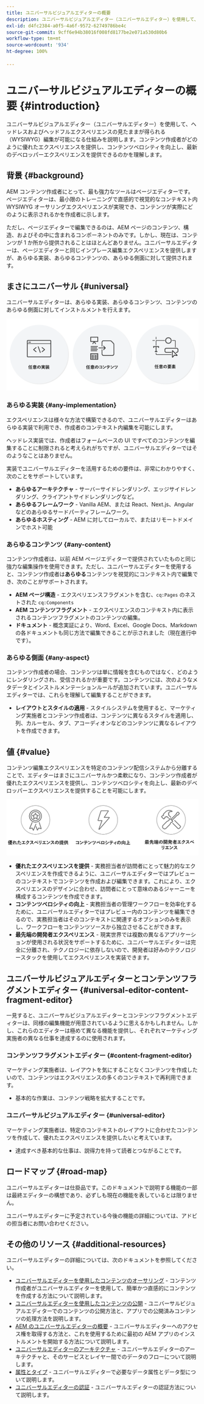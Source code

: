 ```yaml
---
title: ユニバーサルビジュアルエディターの概要
description: ユニバーサルビジュアルエディター（ユニバーサルエディター）を使用して、ヘッドレスおよびヘッドフルエクスペリエンスの見たままが得られる（WYSIWYG）編集が可能になる仕組みを説明します。コンテンツ作成者がどのように優れたエクスペリエンスを提供し、コンテンツベロシティを向上し、最新のデベロッパーエクスペリエンスを提供できるのかを理解します。
exl-id: d4fc2384-a0f5-4a6f-9572-62749786be4c
source-git-commit: 9cff6e94b38016f008fd8177be2e071a530d80b6
workflow-type: tm+mt
source-wordcount: '934'
ht-degree: 100%

---
```


# ユニバーサルビジュアルエディターの概要 {#introduction}

ユニバーサルビジュアルエディター（ユニバーサルエディター）を使用して、ヘッドレスおよびヘッドフルエクスペリエンスの見たままが得られる（WYSIWYG）編集が可能になる仕組みを説明します。コンテンツ作成者がどのように優れたエクスペリエンスを提供し、コンテンツベロシティを向上し、最新のデベロッパーエクスペリエンスを提供できるのかを理解します。

## 背景 {#background}

AEM コンテンツ作成者にとって、最も強力なツールはページエディターです。ページエディターは、最小限のトレーニングで直感的で視覚的なコンテキスト内 WYSIWYG オーサリングエクスペリエンスが実現でき、コンテンツが実際にどのように表示されるかを作成者に示します。

ただし、ページエディターで編集できるのは、AEM ページのコンテンツ、構造、およびその中に含まれるコンポーネントのみです。しかし、現在は、コンテンツが 1 か所から提供されることはほとんどありません。ユニバーサルエディターは、ページエディターと同じインプレース編集エクスペリエンスを提供しますが、あらゆる実装、あらゆるコンテンツの、あらゆる側面に対して提供されます。

## まさにユニバーサル {#universal}

ユニバーサルエディターは、あらゆる実装、あらゆるコンテンツ、コンテンツのあらゆる側面に対してインストルメントを行えます。

![ユニバーサルの理由](assets/universal.png)

### あらゆる実装 {#any-implementation}

エクスペリエンスは様々な方法で構築できるので、ユニバーサルエディターはあらゆる実装で利用でき、作成者のコンテキスト内編集を可能にします。

ヘッドレス実装では、作成者はフォームベースの UI ですべてのコンテンツを編集することに制限されると考えられがちですが、ユニバーサルエディターではそのようなことはありません。

実装でユニバーサルエディターを活用するための要件は、非常にわかりやすく、次のことをサポートしています。

* **あらゆるアーキテクチャ** - サーバーサイドレンダリング、エッジサイドレンダリング、クライアントサイドレンダリングなど。
* **あらゆるフレームワーク** - Vanilla AEM、または React、Next.js、Angular などのあらゆるサードパーティフレームワーク。
* **あらゆるホスティング** - AEM に対してローカルで、またはリモートドメインでホスト可能

### あらゆるコンテンツ {#any-content}

コンテンツ作成者は、以前 AEM ページエディターで提供されていたものと同じ強力な編集操作を使用できます。ただし、ユニバーサルエディターを使用すると、コンテンツ作成者は&#x200B;**あらゆる**&#x200B;コンテンツを視覚的にコンテキスト内で編集でき、次のことがサポートされます。

* **AEM ページ構造** - エクスペリエンスフラグメントを含む、`cq:Pages` のネストされた `cq:Components`
* **AEM コンテンツフラグメント** - エクスペリエンスのコンテキスト内に表示されるコンテンツフラグメントのコンテンツの編集。
* **ドキュメント** - 概念実証により、Word、Excel、Google Docs、Markdown の各ドキュメントも同じ方法で編集できることが示されました（現在進行中です）。

### あらゆる側面 {#any-aspect}

コンテンツ作成者の場合、コンテンツは単に情報を含むものではなく、どのようにレンダリングされ、受信されるかが重要です。コンテンツには、次のようなメタデータとインストルメンテーションルールが追加されています。ユニバーサルエディターでは、これらを理解して編集することができます。

* **レイアウトとスタイルの適用** - スタイルシステムを使用すると、マーケティング実施者とコンテンツ作成者は、コンテンツに異なるスタイルを適用し、列、カルーセル、タブ、アコーディオンなどのコンテンツに異なるレイアウトを作成できます。

## 値 {#value}

コンテンツ編集エクスペリエンスを特定のコンテンツ配信システムから分離することで、エディターはまさにユニバーサルかつ柔軟になり、コンテンツ作成者が優れたエクスペリエンスを提供し、コンテンツベロシティを向上し、最新のデベロッパーエクスペリエンスを提供することを可能にします。

![ユニバーサルエディターの値](assets/value.png)

* **優れたエクスペリエンスを提供** - 実務担当者が訪問者にとって魅力的なエクスペリエンスを作成できるように、ユニバーサルエディターではプレビューのコンテキストでコンテンツを作成および編集できます。これにより、エクスペリエンスのデザインに合わせ、訪問者にとって意味のあるジャーニーを構成するコンテンツを作成できます。
* **コンテンツベロシティの向上** - 実務担当者の管理ワークフローを効率化するために、ユニバーサルエディターではプレビュー内のコンテンツを編集できるので、実務担当者はそのコンテキストに関連するオプションのみを表示し、ワークフローをコンテンツソースから独立させることができます。
* **最先端の開発者エクスペリエンス** - 現実世界では複数の異なるアプリケーションが使用される状況をサポートするために、ユニバーサルエディターは完全に分離され、テクノロジーに依存しないので、開発者は好みのテクノロジースタックを使用してエクスペリエンスを実装できます。

## ユニバーサルビジュアルエディターとコンテンツフラグメントエディター {#universal-editor-content-fragment-editor}

一見すると、ユニバーサルビジュアルエディターとコンテンツフラグメントエディターは、同様の編集機能が用意されているように思えるかもしれません。しかし、これらのエディターは極めて異なる機能を提供し、それぞれマーケティング実施者の異なる仕事を達成するのに使用されます。

### コンテンツフラグメントエディター {#content-fragment-editor}

マーケティング実施者は、レイアウトを気にすることなくコンテンツを作成したいので、コンテンツはエクスペリエンスの多くのコンテキストで再利用できます。

* 基本的な作業は、コンテンツ戦略を拡大することです。

### ユニバーサルビジュアルエディター {#universal-editor}

マーケティング実施者は、特定のコンテキストのレイアウトに合わせたコンテンツを作成して、優れたエクスペリエンスを提供したいと考えています。

* 達成すべき基本的な仕事は、説得力を持って読者とつながることです。

## ロードマップ {#road-map}

ユニバーサルエディターは仕掛品です。このドキュメントで説明する機能の一部は最終エディターの構想であり、必ずしも現在の機能を表しているとは限りません。

ユニバーサルエディターに予定されている今後の機能の詳細については、アドビの担当者にお問い合わせください。

## その他のリソース {#additional-resources}

ユニバーサルエディターの詳細については、次のドキュメントを参照してください。

* [ユニバーサルエディターを使用したコンテンツのオーサリング](authoring.md) - コンテンツ作成者がユニバーサルエディターを使用して、簡単かつ直感的にコンテンツを作成する方法について説明します。
* [ユニバーサルエディターを使用したコンテンツの公開](publishing.md) - ユニバーサルビジュアルエディターでのコンテンツの公開方法と、アプリでの公開済みコンテンツの処理方法を説明します。
* [AEM のユニバーサルエディターの概要](getting-started.md) - ユニバーサルエディターへのアクセス権を取得する方法と、これを使用するために最初の AEM アプリのインストルメントを開始する方法について説明します。
* [ユニバーサルエディターのアーキテクチャ](architecture.md) - ユニバーサルエディターのアーキテクチャと、そのサービスとレイヤー間でのデータのフローについて説明します。
* [属性とタイプ](attributes-types.md) - ユニバーサルエディターで必要なデータ属性とデータ型について説明します。
* [ユニバーサルエディターの認証](authentication.md) - ユニバーサルエディターの認証方法について説明します。
